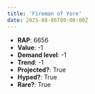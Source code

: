 ```yaml
---
title: 'Fireman of Yore'
date: 2025-08-06T00:00:00Z
---
```

- **RAP**: 6656
- **Value**: -1
- **Demand level**: -1
- **Trend**: -1
- **Projected?**: True
- **Hyped?**: True
- **Rare?**: True
